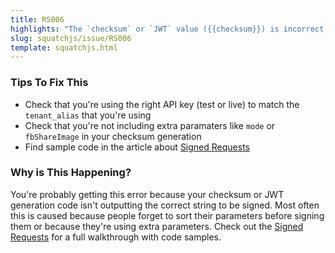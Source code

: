 ```yaml
---
title: RS006
highlights: "The `checksum` or `JWT` value ({{checksum}}) is incorrect."
slug: squatchjs/issue/RS006
template: squatchjs.html
---
```


### Tips To Fix This

 - Check that you're using the right API key (test or live) to match the `tenant_alias` that you're using
 - Check that you're not including extra paramaters like `mode` or `fbShareImage` in your checksum generation
 - Find sample code in the article about [Signed Requests](/squatchjs/signed-requests)

### Why is This Happening?

You're probably getting this error because your checksum or JWT generation code isn't outputting the correct string to be signed.
Most often this is caused because people forget to sort their parameters before signing them or because they're using extra parameters.
Check out the [Signed Requests](/squatchjs/signed-requests) for a full walkthrough with code samples.

